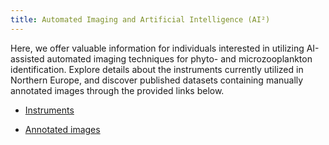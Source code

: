 ```yaml
---
title: Automated Imaging and Artificial Intelligence (AI²)
---
```


Here, we offer valuable information for individuals interested in utilizing AI-assisted automated imaging techniques for phyto- and microzooplankton identification. Explore details about the instruments currently utilized in Northern Europe, and discover published datasets containing manually annotated images through the provided links below.

* [Instruments](/instruments/)

* [Annotated images](/annotated-images/)